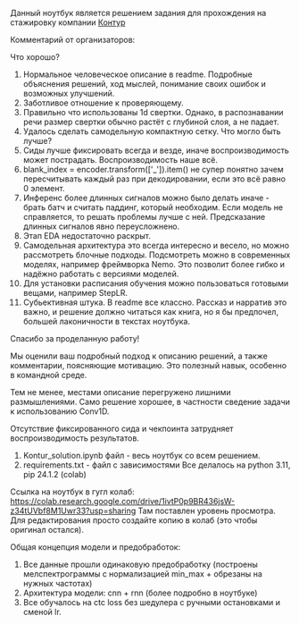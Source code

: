 Данный ноутбук является решением задания для прохождения на стажировку компании [Контур](https://kontur.ru/)

Комментарий от организаторов:

Что хорошо?
1. Нормальное человеческое описание в readme. Подробные объяснения решений, ход мыслей, понимание своих ошибок и возможных улучшений.
2. Заботливое отношение к проверяющему.
3. Правильно что использованы 1d свертки. Однако, в распознавании речи размер свертки обычно растёт с глубиной слоя, а не падает.
4. Удалось сделать самодельную компактную сетку.
Что могло быть лучше?
1. Сиды лучше фиксировать всегда и везде, иначе воспроизводимость может пострадать. Воспроизводимость наше всё.
2. blank_index = encoder.transform(['_']).item() не супер понятно зачем пересчитывать каждый раз при декодировании, если это всё равно 0 элемент.
3. Инференс более длинных сигналов можно было делать иначе - брать батч и считать паддинг, который необходим. Если модель не справляется, то решать проблемы лучше с ней. Предсказание длинных сигналов явно переусложнено.
4. Этап EDA недостаточно раскрыт.
5. Самодельная архитектура это всегда интересно и весело, но можно рассмотреть блочные подходы. Подсмотреть можно в современных моделях, например фреймворка Nemo. Это позволит более гибко и надёжно работать с версиями моделей.
6. Для установки расписания обучения можно пользоваться готовыми вещами, например StepLR.
7. Субьективная штука. В readme все классно. Рассказ и нарратив это важно, и решение должно читаться как книга, но я бы предпочел, большей лаконичности в текстах ноутбука. 

Спасибо за проделанную работу! 

Мы оценили ваш подробный подход к описанию решений, а также комментарии, поясняющие мотивацию. Это полезный навык, особенно в командной среде.

Тем не менее, местами описание перегружено лишними размышлениями. Само решение хорошее, в частности сведение задачи к использованию Conv1D. 

Отсутствие фиксированного сида и чекпоинта затрудняет воспроизводимость результатов.


1) Kontur_solution.ipynb файл - весь ноутбук со всем решением.
2) requirements.txt - файл с зависимостями
Все делалось на python 3.11, pip 24.1.2 (colab)

Ссылка на ноутбук в гугл колаб: https://colab.research.google.com/drive/1ivtP0p9BR436jsW-z34tUVbf8M1Uwr33?usp=sharing
Там поставлен уровень просмотра. Для редактирования просто создайте копию в колаб (это чтобы оригинал остался).

Общая концепция модели и предобработок:
1) Все данные прошли одинаковую предобработку (построены мелспектрограммы с нормализацией min_max + обрезаны на нужных частотах)
2) Архитектура модели: cnn + rnn (более подробно в ноутбуке)
3) Все обучалось на ctc loss без шедулера с ручными остановками и сменой lr.


